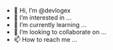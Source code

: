- 👋 Hi, I’m @devlogex
- 👀 I’m interested in ...
- 🌱 I’m currently learning ...
- 💞️ I’m looking to collaborate on ...
- 📫 How to reach me ...

<!---
devlogex/devlogex is a ✨ special ✨ repository because its `README.md` (this file) appears on your GitHub profile.
You can click the Preview link to take a look at your changes.
--->
